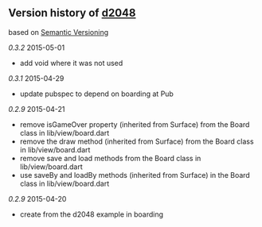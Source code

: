 ## Version history of [d2048](https://github.com/dzenanr/d2048)

based on [Semantic Versioning](http://semver.org/)

*0.3.2* 2015-05-01 

+ add void where it was not used

*0.3.1* 2015-04-29 

+ update pubspec to depend on boarding at Pub

*0.2.9* 2015-04-21

+ remove isGameOver property (inherited from Surface) from the Board class in lib/view/board.dart
+ remove the draw method (inherited from Surface) from the Board class in lib/view/board.dart
+ remove save and load methods from the Board class in lib/view/board.dart
+ use saveBy and loadBy methods (inherited from Surface) in the Board class in lib/view/board.dart

*0.2.9* 2015-04-20

+ create from the d2048 example in boarding


